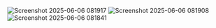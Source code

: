 ![Screenshot 2025-06-06 081917](https://github.com/user-attachments/assets/cd3aef05-9724-46cd-a96c-664b93019749)
![Screenshot 2025-06-06 081908](https://github.com/user-attachments/assets/db61ee6a-7bd4-4eba-b88c-17221062c72a)
![Screenshot 2025-06-06 081841](https://github.com/user-attachments/assets/647ea1b3-64a3-4243-adb4-1be0b993bb64)
